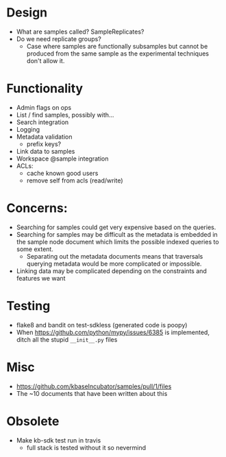 # Design
* What are samples called? SampleReplicates?
* Do we need replicate groups?
  * Case where samples are functionally subsamples but cannot be produced from the same sample
    as the experimental techniques don't allow it.

# Functionality
* Admin flags on ops
* List / find samples, possibly with...
* Search integration
* Logging
* Metadata validation
  * prefix keys?
* Link data to samples
* Workspace @sample integration
* ACLs:
  * cache known good users
  * remove self from acls (read/write)

# Concerns:
* Searching for samples could get very expensive based on the queries.
* Searching for samples may be difficult as the metadata is embedded in the sample node
  document which limits the possible indexed queries to some extent.
  * Separating out the metadata documents means that traversals querying metadata would be
    more complicated or impossible.
* Linking data may be complicated depending on the constraints and features we want

# Testing
* flake8 and bandit on test-sdkless (generated code is poopy)
* When https://github.com/python/mypy/issues/6385 is implemented, ditch all the stupid 
  `__init__.py` files

# Misc
* https://github.com/kbaseIncubator/samples/pull/1/files
* The ~10 documents that have been written about this

# Obsolete
* Make kb-sdk test run in travis
  * full stack is tested without it so nevermind